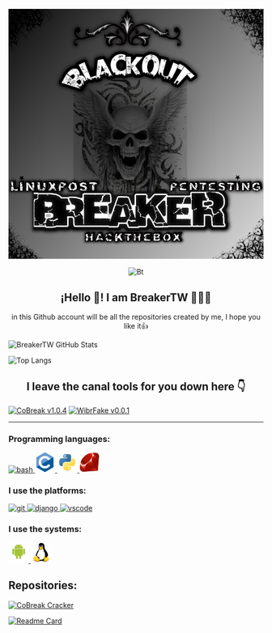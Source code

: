 ![foto](l.png)

<p align="center"><img src="https://user-images.githubusercontent.com/49580304/110318584-81067880-7fc2-11eb-8391-152d308e7f2b.gif" alt="Bt">

<h2 align="center">¡Hello 👋! I am BreakerTW 👨🏻‍💻</h2>

<p align="center"I am a ruby programmer👨🏻💻<br/>in this Github account will be all the repositories created by me, I hope you like it👍</p>


![BreakerTW GitHub Stats](https://github-readme-stats.vercel.app/api?username=BreakingTWS&show_icons=true&theme=midnight-purple)

![Top Langs](https://github-readme-stats.vercel.app/api/top-langs/?username=BreakingTWS&theme=midnight-purple&layout=demo)

<h2 align="center">I leave the canal tools for you down here 👇</h2>

[![CoBreak v1.0.4](https://img.shields.io/badge/CoBreak-1.0.4-blue)](https://github.com/BreakingTWS/CoBreak.git)
[![WibrFake v0.0.1](https://img.shields.io/badge/WibrFake-0.0.1-blue)](https://github.com/BreakingTWS/WibrFake.git)

---
<h3 align="left">Programming languages:</h3>
<p align="left"> <a href="" target="_blank"> <img src="https://cdn.jsdelivr.net/gh/devicons/devicon@latest/icons/bash/bash-original.svg" alt="bash" width="40" height="40"/> </a> <a href="" target="_blank"> <img src="https://raw.githubusercontent.com/devicons/devicon/master/icons/c/c-original.svg" alt="c" width="40" height="40"/> </a> <a href="https://www.python.org" target="_blank"> <img src="https://raw.githubusercontent.com/devicons/devicon/master/icons/python/python-original.svg" alt="python" width="40" height="40"/> </a> <a href="https://www.ruby-lang.org/en/" target="_blank"> <img src="https://raw.githubusercontent.com/devicons/devicon/master/icons/ruby/ruby-original.svg" alt="ruby" width="40" height="40"/> </a> </p>

<h3 align="left">I use the platforms:</h3>
<p align="left"> <a href="https://git-scm.com/" target="_blank"> <img src="https://www.vectorlogo.zone/logos/git-scm/git-scm-icon.svg" alt="git" width="40" height="40"/> </a> <a href="" target="_blank"> <img src="https://cdn.jsdelivr.net/gh/devicons/devicon@latest/icons/django/django-plain.svg" alt="django" width="40" height="40"/> </a> <a href="" target="_blank"> <img src="https://cdn.jsdelivr.net/gh/devicons/devicon@latest/icons/visualstudio/visualstudio-original.svg" alt="vscode" width="40" height="40"/> </a> </p>


<h3 align="left">I use the systems:</h3>
<p align="left"> <a href="https://developer.android.com" target="_blank"> <img src="https://raw.githubusercontent.com/devicons/devicon/master/icons/android/android-original-wordmark.svg" alt="android" width="40" height="40"/> </a> <a> <img src="https://raw.githubusercontent.com/devicons/devicon/master/icons/linux/linux-original.svg" alt="linux" width="40" height="40"/> </a> </p>

## Repositories:

[![CoBreak Cracker](https://github-readme-stats.vercel.app/api/pin/?username=BreakingTWS&repo=CoBreak&theme=midnight-purple)](https://github.com/BreakingTWS/CoBreak.git)

[![Readme Card](https://github-readme-stats.vercel.app/api/pin/?username=BreakingTWS&repo=WibrFake&theme=midnight-purple)](https://github.com/BreakingTWS/WibrFake.git)

